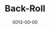 ---
title: 'Back-Roll'
reqs:
  - Jump
  - 'Retreat*'
tags:
  - abilities
date: 0013-00-00
permalink: false
---